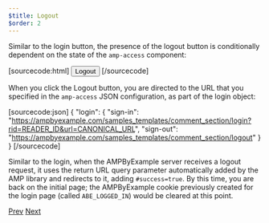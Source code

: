 ```yaml
---
$title: Logout
$order: 2
---
```


Similar to the login button, the presence of the logout button is conditionally dependent on the state of the `amp-access` component:

[sourcecode:html]
<button amp-access="loggedIn" amp-access-hide tabindex="0" on="tap:amp-access.login-sign-out" class="button-primary comment-button">Logout</button>
[/sourcecode]

When you click the Logout button, you are directed to the URL that you specified in the `amp-access` JSON configuration, as part of the login object:

[sourcecode:json]
{
"login": {
  "sign-in": "https://ampbyexample.com/samples_templates/comment_section/login?rid=READER_ID&url=CANONICAL_URL",
  "sign-out": "https://ampbyexample.com/samples_templates/comment_section/logout"
  }
}
[/sourcecode]

Similar to the login, when the AMPByExample server receives a logout request, it uses the return URL query parameter automatically added by the AMP library and redirects to it, adding `#success=true`. By this time, you are back on the initial page; the AMPByExample cookie previously created for the login page (called `ABE_LOGGED_IN`) would be cleared at this point.

<div class="prev-next-buttons">
  <a class="button prev-button" href="/docs/tutorials/login_requiring/add_comment.html"><span class="arrow-prev">Prev</span></a>
  <a class="button next-button" href="/docs/tutorials/login_requiring/summary.html"><span class="arrow-next">Next</span></a>
</div>
